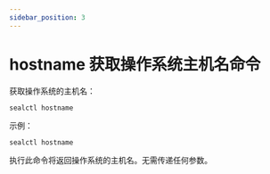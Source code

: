 ```yaml
---
sidebar_position: 3
---
```



# hostname 获取操作系统主机名命令

获取操作系统的主机名：

```shell
sealctl hostname
```

示例：

```shell
sealctl hostname
```

执行此命令将返回操作系统的主机名。无需传递任何参数。